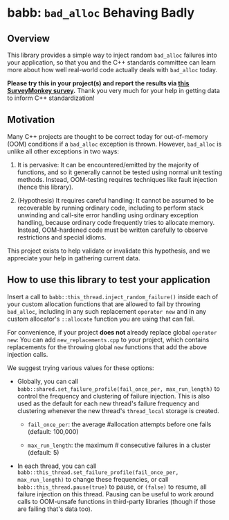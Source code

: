 # babb: `bad_alloc` Behaving Badly

## Overview

This library provides a simple way to inject random `bad_alloc` failures into your application, so that you and the C++ standards committee can learn more about how well real-world code actually deals with `bad_alloc` today.

**Please try this in your project(s) and report the results via [this SurveyMonkey survey](https://www.surveymonkey.com/r/PJSZ2F9).** Thank you very much for your help in getting data to inform C++ standardization!


## Motivation

Many C++ projects are thought to be correct today for out-of-memory (OOM) conditions if a `bad_alloc` exception is thrown. However, `bad_alloc` is unlike all other exceptions in two ways:

1. It is pervasive: It can be encountered/emitted by the majority of functions, and so it generally cannot be tested using normal unit testing methods. Instead, OOM-testing requires techniques like fault injection (hence this library).

2. (Hypothesis) It requires careful handling: It cannot be assumed to be recoverable by running ordinary code, including to perform stack unwinding and call-site error handling using ordinary exception handling, because ordinary code frequently tries to allocate memory. Instead, OOM-hardened code must be written carefully to observe restrictions and special idioms.

This project exists to help validate or invalidate this hypothesis, and we appreciate your help in gathering current data.


## How to use this library to test your application

Insert a call to `babb::this_thread.inject_random_failure()` inside each of your custom allocation functions that are allowed to fail by throwing `bad_alloc`, including in any such replacement `operator new` and in any custom allocator's `::allocate` function you are using that can fail.

For convenience, if your project **does not** already replace global `operator new`: You can add `new_replacements.cpp` to your project, which contains replacements for the throwing global `new` functions that add  the above injection calls.

We suggest trying various values for these options:

   - Globally, you can call `babb::shared.set_failure_profile(fail_once_per, max_run_length)` to control the frequency and clustering of failure injection. This is also used as the default for each new thread's failure frequency and clustering whenever the new thread's `thread_local` storage is created.

      - `fail_once_per`: the average #allocation attempts before one fails (default: 100,000)

      - `max_run_length`: the maximum # consecutive failures in a cluster (default: 5)
   
   - In each thread, you can call `babb::this_thread.set_failure_profile(fail_once_per, max_run_length)` to change these frequencies, or call `babb::this_thread.pause(true)` to pause, or `(false)` to resume, all failure injection on this thread. Pausing can be useful to work around calls to OOM-unsafe functions in third-party libraries (though if those are failing that's data too).

